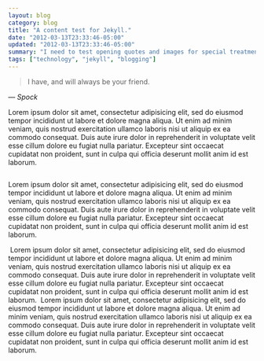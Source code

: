 ```yaml
---
layout: blog
category: blog
title: "A content test for Jekyll."
date: "2012-03-13T23:33:46-05:00"
updated: "2012-03-13T23:33:46-05:00"
summary: "I need to test opening quotes and images for special treatments."
tags: ["technology", "jekyll", "blogging"]
---
```

> I have, and will always be your friend.

— <cite>Spock</cite>

Lorem ipsum dolor sit amet, consectetur adipisicing elit, sed do eiusmod tempor incididunt ut labore et dolore magna aliqua. Ut enim ad minim veniam, quis nostrud exercitation ullamco laboris nisi ut aliquip ex ea commodo consequat. Duis aute irure dolor in reprehenderit in voluptate velit esse cillum dolore eu fugiat nulla pariatur. Excepteur sint occaecat cupidatat non proident, sunt in culpa qui officia deserunt mollit anim id est laborum.

<div class="full-bleed"><img src="http://farm8.staticflickr.com/7036/6827607052_f8466ec3f6_o.jpg" alt="" title="Tea, by Ben Ward"></div>

Lorem ipsum dolor sit amet, consectetur adipisicing elit, sed do eiusmod tempor incididunt ut labore et dolore magna aliqua. Ut enim ad minim veniam, quis nostrud exercitation ullamco laboris nisi ut aliquip ex ea commodo consequat. Duis aute irure dolor in reprehenderit in voluptate velit esse cillum dolore eu fugiat nulla pariatur. Excepteur sint occaecat cupidatat non proident, sunt in culpa qui officia deserunt mollit anim id est laborum.

<img class="pull-left" src="http://farm8.staticflickr.com/7058/6951515809_cba2c47c99_m.jpg" alt="" title="Potatoes!, by Ben Ward">
Lorem ipsum dolor sit amet, consectetur adipisicing elit, sed do eiusmod tempor incididunt ut labore et dolore magna aliqua. Ut enim ad minim veniam, quis nostrud exercitation ullamco laboris nisi ut aliquip ex ea commodo consequat. Duis aute irure dolor in reprehenderit in voluptate velit esse cillum dolore eu fugiat nulla pariatur. Excepteur sint occaecat cupidatat non proident, sunt in culpa qui officia deserunt mollit anim id est laborum.

<img class="pull-right" src="http://farm8.staticflickr.com/7058/6951515809_cba2c47c99_m.jpg" alt="" title="Potatoes!, by Ben Ward">
Lorem ipsum dolor sit amet, consectetur adipisicing elit, sed do eiusmod tempor incididunt ut labore et dolore magna aliqua. Ut enim ad minim veniam, quis nostrud exercitation ullamco laboris nisi ut aliquip ex ea commodo consequat. Duis aute irure dolor in reprehenderit in voluptate velit esse cillum dolore eu fugiat nulla pariatur. Excepteur sint occaecat cupidatat non proident, sunt in culpa qui officia deserunt mollit anim id est laborum.